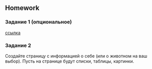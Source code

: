 ##  Homework

### Задание 1 (опциональное)

[ссылка](ttps://github.com/ait-tr/task_fe-html_table_ul)

### Задание 2 

Создайте страницу с информацией о себе (или о животном на ваш выбор). 
Пусть на странице будут списки, таблицы, картинки. 





